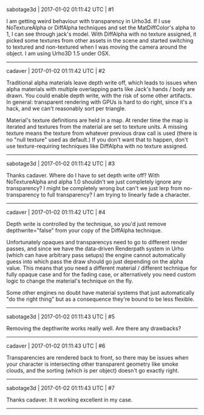 sabotage3d | 2017-01-02 01:11:42 UTC | #1

I am getting weird behaviour with transparency in Urho3d. If I use NoTextureAlpha or DiffAlpha techniques and set the MatDiffColor's alpha to 1, I can see through jack's model. With DiffAlpha with no texture assigned, it picked some textures from other assets in the scene and started switching to textured and non-textured when I was moving the camera around the object. I am using Urho3D 1.5 under OSX.

-------------------------

cadaver | 2017-01-02 01:11:42 UTC | #2

Traditional alpha materials leave depth write off, which leads to issues when alpha materials with multiple overlapping parts like Jack's hands / body are drawn. You could enable depth write, with the risk of some other artifacts. In general: transparent rendering with GPUs is hard to do right, since it's a hack, and we can't reasonably sort per triangle.

Material's texture definitions are held in a map. At render time the map is iterated and textures from the material are set to texture units. A missing texture means the texture from whatever previous draw call is used (there is no "null texture" used as default.) If you don't want that to happen, don't use texture-requiring techniques like DiffAlpha with no texture assigned.

-------------------------

sabotage3d | 2017-01-02 01:11:42 UTC | #3

Thanks cadaver. Where do I have to set depth write off? With NoTextureAlpha and alpha 1.0 shouldn't we just completely ignore any transparency? I might be completely wrong but can't we just lerp from no-transparency to full transparency? I am trying to linearly fade a character.

-------------------------

cadaver | 2017-01-02 01:11:42 UTC | #4

Depth write is controlled by the technique, so you'd just remove depthwrite="false" from your copy of the DiffAlpha technique.

Unfortunately opaques and transparencys need to go to different render passes, and since we have the data-driven Renderpath system in Urho (which can have arbitrary pass setups) the engine cannot automatically guess into which pass the draw should go just depending on the alpha value. This means that you need a different material / different technique for fully opaque case and for the fading case, or alternatively you need custom logic to change the material's technique on the fly.

Some other engines no doubt have material systems that just automatically "do the right thing" but as a consequence they're bound to be less flexible.

-------------------------

sabotage3d | 2017-01-02 01:11:43 UTC | #5

Removing the depthwrite works really well. Are there any drawbacks?

-------------------------

cadaver | 2017-01-02 01:11:43 UTC | #6

Transparencies are rendered back to front, so there may be issues when your character is intersecting other transparent geometry like smoke clouds, and the sorting (which is per object) doesn't go exactly right.

-------------------------

sabotage3d | 2017-01-02 01:11:43 UTC | #7

Thanks cadaver. It it working excellent in my case.

-------------------------


